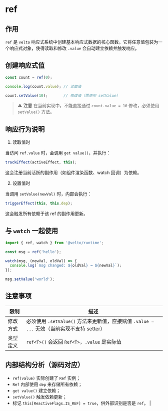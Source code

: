 

# ref

## 作用

`ref` 是 `velto` 响应式系统中创建基本响应式数据的核心函数。它将任意值包装为一个响应式对象，使得读取和修改 `.value` 会自动建立依赖并触发响应。

## 创建响应式值

```ts
const count = ref(0);

console.log(count.value); // 读取值

count.setValue(10);       // 修改值（需使用 setValue）
```

> ⚠️ **注意**
  在当前实现中，不能直接通过 `count.value = 10` 修改，必须使用 `setValue()` 方法。


## 响应行为说明

1. 读取值时

当访问 `ref.value` 时，会调用 `get value()`，并执行：

```ts
trackEffect(activeEffect, this);
```

这会注册当前活跃的副作用（如组件渲染函数、watch 回调）为依赖。

2. 设置值时

当调用 `setValue(newVal)` 时，内部会执行：

```ts
triggerEffect(this, this.dep);
```

这会触发所有依赖于该 ref 的副作用更新。


## 与 `watch` 一起使用

```ts
import { ref, watch } from '@velto/runtime';

const msg = ref('hello');

watch(msg, (newVal, oldVal) => {
  console.log(`msg changed: ${oldVal} → ${newVal}`);
});

msg.setValue('world');
```

## 注意事项

| 限制    | 描述                                                               |
| ----- | ---------------------------------------------------------------- |
| 修改方式  | 必须使用 `.setValue()` 方法来更新值，直接赋值 `.value = ...` 无效（当前实现不支持 setter） |
| 类型定义  | `ref<T>()` 会返回 `Ref<T>`，`.value` 是实际值                            |


## 内部结构分析（源码对应）

* `ref(value)` 实际创建了 `Ref` 实例；
* `Ref` 内部使用 `dep` 来存储所有依赖；
* `get value()` 建立依赖；
* `setValue()` 触发依赖更新；
* 标记 `this[ReactiveFlags.IS_REF] = true`，供外部识别是否是 `ref`。          |

